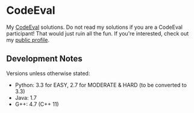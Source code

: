 # CodeEval

My <a href="http://codeeval.com">CodeEval</a> solutions. Do not read my
solutions if you are a CodeEval participant! That would just ruin all the fun.
If you're interested, check out my
<a href="https://www.codeeval.com/profile/mpillar/">public profile</a>.

## Development Notes

Versions unless otherwise stated:

* Python: 3.3 for EASY, 2.7 for MODERATE & HARD (to be converted to 3.3)
* Java: 1.7
* G++: 4.7 (C++ 11)
